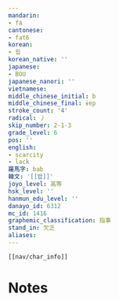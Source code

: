 ```yaml
---
mandarin:
- fá
cantonese:
- fat6
korean:
- 핍
korean_native: ''
japanese:
- BOU
japanese_nanori: ''
vietnamese:
middle_chinese_initial: b
middle_chinese_final: ɨɐp
stroke_count: '4'
radical: 丿
skip_number: 2-1-3
grade_level: 6
pos: ''
english:
- scarcity
- lack
羅馬字: bab
韓文: '[[밥]]'
joyo_level: 高等
hsk_level: ''
hanmun_edu_level: ''
danayo_id: 6312
mc_id: 1416
graphemic_classification: 指事
stand_in: 欠乏
aliases:
---
```

```meta-bind-embed
[[nav/char_info]]
```

# Notes
